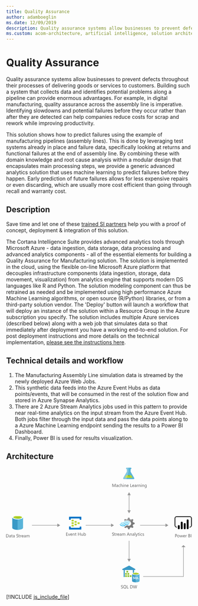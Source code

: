 ```yaml
---
title: Quality Assurance
author: adamboeglin
ms.date: 12/09/2019
description: Quality assurance systems allow businesses to prevent defects throughout their processes of delivering goods or services to customers. Building such a system that collects data and identifies potential problems along a pipeline can provide enormous advantages. For example, in digital manufacturing, quality assurance across the assembly line is imperative. Identifying slowdowns and potential failures before they occur rather than after they are detected can help companies reduce costs for scrap and rework while improving productivity.
ms.custom: acom-architecture, artificial intelligence, solution architectures, Azure, ai gallery
---
```

# Quality Assurance

Quality assurance systems allow businesses to prevent defects throughout their processes of delivering goods or services to customers. Building such a system that collects data and identifies potential problems along a pipeline can provide enormous advantages. For example, in digital manufacturing, quality assurance across the assembly line is imperative. Identifying slowdowns and potential failures before they occur rather than after they are detected can help companies reduce costs for scrap and rework while improving productivity. 

This solution shows how to predict failures using the example of manufacturing pipelines (assembly lines). This is done by leveraging test systems already in place and failure data, specifically looking at returns and functional failures at the end of assembly line. By combining these with domain knowledge and root cause analysis within a modular design that encapsulates main processing steps, we provide a generic advanced analytics solution that uses machine learning to predict failures before they happen. Early prediction of future failures allows for less expensive repairs or even discarding, which are usually more cost efficient than going through recall and warranty cost.


## Description

Save time and let one of these [trained SI partners](https://aka.ms/qualityassurance-sipartners) help you with a proof of concept, deployment & integration of this solution.

The Cortana Intelligence Suite provides advanced analytics tools through Microsoft Azure - data ingestion, data storage, data processing and advanced analytics components - all of the essential elements for building a Quality Assurance for Manufacturing solution. The solution is implemented in the cloud, using the flexible on-line Microsoft Azure platform that decouples infrastructure components (data ingestion, storage, data movement, visualization) from analytics engine that supports modern DS languages like R and Python. The solution modeling component can thus be retrained as needed and be implemented using high performance Azure Machine Learning algorithms, or open source (R/Python) libraries, or from a third-party solution vendor. The 'Deploy' button will launch a workflow that will deploy an instance of the solution within a Resource Group in the Azure subscription you specify. The solution includes multiple Azure services (described below) along with a web job that simulates data so that immediately after deployment you have a working end-to-end solution. For post deployment instructions and more details on the technical implementation, [please see the instructions here](https://github.com/Azure/cortana-intelligence-quality-assurance-manufacturing/blob/master/Automated%20Deployment%20Guide/Post%20Deployment%20Instructions.md#post-deployment-instructions). 


## Technical details and workflow

  1. The Manufacturing Assembly Line simulation data is streamed by the newly deployed Azure Web Jobs.
  2. This synthetic data feeds into the Azure Event Hubs as data points/events, that will be consumed in the rest of the solution flow and stored in Azure Synapse Analytics.
  3. There are 2 Azure Stream Analytics jobs used in this pattern to provide near real-time analytics on the input stream from the Azure Event Hub. Both jobs filter through the input data and pass the data points along to a Azure Machine Learning endpoint sending the results to a Power BI Dashboard.
  4. Finally, Power BI is used for results visualization.




## Architecture

<svg class="architecture-diagram" aria-labelledby="quality-assurance" height="379.593" viewbox="0 0 583.492 379.593" width="583.492" xmlns="https://www.w3.org/2000/svg"><title id="quality-assurance">Quality Assurance</title><desc>Quality assurance systems allow businesses to prevent defects throughout their processes of delivering goods or services to customers. Building such a system that collects data and identifies potential problems along a pipeline can provide enormous advantages. For example, in digital manufacturing, quality assurance across the assembly line is imperative. Identifying slowdowns and potential failures before they occur rather than after they are detected can help companies reduce costs for scrap and rework while improving productivity.</desc><path d="M19.12,156.082V188.7c0,3.332,7.635,6.108,16.936,6.108V155.943H19.12Z" fill="#3999c6"></path><path d="M35.779,194.951h.278c9.3,0,16.936-2.776,16.936-6.108V156.082H35.779Z" fill="#59b4d9"></path><path d="M52.992,156.082c0,3.332-7.635,6.108-16.936,6.108s-16.936-2.776-16.936-6.108,7.635-6.108,16.936-6.108,16.936,2.776,16.936,6.108" fill="#fff"></path><path d="M49.522,155.666c0,2.221-6.108,4.026-13.465,4.026s-13.465-1.8-13.465-4.026,6.108-4.026,13.465-4.026,13.465,1.8,13.465,4.026" fill="#7fba00"></path><path d="M46.745,158.164c1.8-.694,2.776-1.527,2.776-2.5,0-2.221-6.108-4.026-13.465-4.026-7.5,0-13.465,1.8-13.465,4.026,0,.972,1.111,1.8,2.776,2.5a31.743,31.743,0,0,1,10.689-1.527,31.743,31.743,0,0,1,10.689,1.527" fill="#b8d432"></path><path d="M0,218.443v-9.8H2.707q5.181,0,5.182,4.778a4.817,4.817,0,0,1-1.439,3.647A5.34,5.34,0,0,1,2.6,218.443Zm1.148-8.764V217.4H2.611a4.151,4.151,0,0,0,3-1.032,3.87,3.87,0,0,0,1.073-2.926q0-3.766-4.006-3.767Z" fill="#5b5b5b"></path><path d="M14.677,218.443H13.556v-1.094h-.027a2.349,2.349,0,0,1-2.153,1.258,2.3,2.3,0,0,1-1.637-.554,1.918,1.918,0,0,1-.591-1.47q0-1.963,2.311-2.283l2.1-.294q0-1.784-1.442-1.784a3.445,3.445,0,0,0-2.283.861v-1.148a4.337,4.337,0,0,1,2.379-.656q2.468,0,2.468,2.611ZM13.556,214.9l-1.688.232a2.718,2.718,0,0,0-1.176.387,1.112,1.112,0,0,0-.4.98,1.07,1.07,0,0,0,.366.838,1.416,1.416,0,0,0,.974.324,1.8,1.8,0,0,0,1.377-.584,2.09,2.09,0,0,0,.543-1.48Z" fill="#5b5b5b"></path><path d="M20.036,218.374a2.156,2.156,0,0,1-1.046.219q-1.839,0-1.839-2.051V212.4h-1.2v-.957h1.2v-1.709l1.121-.362v2.071h1.764v.957H18.272v3.944a1.635,1.635,0,0,0,.239,1,.952.952,0,0,0,.793.3,1.183,1.183,0,0,0,.731-.232Z" fill="#5b5b5b"></path><path d="M26.544,218.443H25.423v-1.094H25.4a2.349,2.349,0,0,1-2.153,1.258,2.3,2.3,0,0,1-1.637-.554,1.918,1.918,0,0,1-.591-1.47q0-1.963,2.311-2.283l2.1-.294q0-1.784-1.442-1.784a3.445,3.445,0,0,0-2.283.861v-1.148a4.337,4.337,0,0,1,2.379-.656q2.468,0,2.468,2.611ZM25.423,214.9l-1.688.232a2.718,2.718,0,0,0-1.176.387,1.112,1.112,0,0,0-.4.98,1.07,1.07,0,0,0,.366.838,1.416,1.416,0,0,0,.974.324,1.8,1.8,0,0,0,1.377-.584,2.09,2.09,0,0,0,.543-1.48Z" fill="#5b5b5b"></path><path d="M32.184,218.046v-1.354a2.629,2.629,0,0,0,.557.369,4.612,4.612,0,0,0,.684.277,5.59,5.59,0,0,0,.721.174,4.018,4.018,0,0,0,.67.062,2.62,2.62,0,0,0,1.583-.394,1.474,1.474,0,0,0,.349-1.821,1.948,1.948,0,0,0-.482-.536,4.708,4.708,0,0,0-.728-.465q-.42-.223-.906-.469-.513-.261-.957-.526a4.156,4.156,0,0,1-.772-.588,2.457,2.457,0,0,1-.516-.728,2.482,2.482,0,0,1,.106-2.119,2.508,2.508,0,0,1,.772-.817,3.5,3.5,0,0,1,1.09-.479,5.007,5.007,0,0,1,1.248-.157,4.783,4.783,0,0,1,2.112.349v1.292a3.835,3.835,0,0,0-2.229-.6,3.707,3.707,0,0,0-.752.078,2.136,2.136,0,0,0-.67.257,1.471,1.471,0,0,0-.479.458,1.216,1.216,0,0,0-.185.684,1.412,1.412,0,0,0,.14.649,1.582,1.582,0,0,0,.414.5,4.062,4.062,0,0,0,.667.438c.262.141.564.3.906.465s.684.355,1,.547a4.573,4.573,0,0,1,.827.636,2.822,2.822,0,0,1,.564.772,2.169,2.169,0,0,1,.208.971,2.461,2.461,0,0,1-.284,1.227,2.323,2.323,0,0,1-.766.817,3.326,3.326,0,0,1-1.111.454,6.064,6.064,0,0,1-1.326.141,5.554,5.554,0,0,1-.574-.037c-.228-.025-.46-.062-.7-.109a5.934,5.934,0,0,1-.673-.178A2.141,2.141,0,0,1,32.184,218.046Z" fill="#5b5b5b"></path><path d="M42.725,218.374a2.156,2.156,0,0,1-1.046.219q-1.839,0-1.839-2.051V212.4h-1.2v-.957h1.2v-1.709l1.121-.362v2.071h1.764v.957H40.961v3.944a1.635,1.635,0,0,0,.239,1,.952.952,0,0,0,.793.3,1.183,1.183,0,0,0,.731-.232Z" fill="#5b5b5b"></path><path d="M47.872,212.577a1.372,1.372,0,0,0-.848-.226,1.431,1.431,0,0,0-1.2.677,3.129,3.129,0,0,0-.482,1.846v3.568H44.222v-7h1.121v1.442h.027a2.439,2.439,0,0,1,.731-1.151,1.665,1.665,0,0,1,1.1-.414,1.818,1.818,0,0,1,.67.1Z" fill="#5b5b5b"></path><path d="M54.53,215.223H49.588a2.616,2.616,0,0,0,.629,1.8,2.167,2.167,0,0,0,1.654.636,3.441,3.441,0,0,0,2.174-.779v1.053a4.058,4.058,0,0,1-2.44.67,2.961,2.961,0,0,1-2.331-.953,3.906,3.906,0,0,1-.848-2.684,3.824,3.824,0,0,1,.926-2.662,2.969,2.969,0,0,1,2.3-1.029,2.634,2.634,0,0,1,2.126.889,3.706,3.706,0,0,1,.752,2.468Zm-1.148-.95a2.285,2.285,0,0,0-.468-1.511,1.594,1.594,0,0,0-1.282-.54,1.812,1.812,0,0,0-1.347.567,2.571,2.571,0,0,0-.684,1.483Z" fill="#5b5b5b"></path><path d="M61.236,218.443H60.115v-1.094h-.027a2.349,2.349,0,0,1-2.153,1.258,2.3,2.3,0,0,1-1.637-.554,1.918,1.918,0,0,1-.591-1.47q0-1.963,2.311-2.283l2.1-.294q0-1.784-1.442-1.784a3.445,3.445,0,0,0-2.283.861v-1.148a4.337,4.337,0,0,1,2.379-.656q2.468,0,2.468,2.611ZM60.115,214.9l-1.688.232a2.718,2.718,0,0,0-1.176.387,1.112,1.112,0,0,0-.4.98,1.07,1.07,0,0,0,.366.838,1.416,1.416,0,0,0,.974.324,1.8,1.8,0,0,0,1.377-.584,2.09,2.09,0,0,0,.543-1.48Z" fill="#5b5b5b"></path><path d="M73.288,218.443H72.167v-4.02a3.029,3.029,0,0,0-.359-1.682,1.363,1.363,0,0,0-1.207-.52,1.494,1.494,0,0,0-1.22.656,2.509,2.509,0,0,0-.5,1.572v3.992H67.758v-4.156q0-2.065-1.593-2.064a1.474,1.474,0,0,0-1.217.619,2.554,2.554,0,0,0-.479,1.609v3.992H63.349v-7H64.47v1.107H64.5a2.378,2.378,0,0,1,2.174-1.271,2.023,2.023,0,0,1,1.982,1.449,2.5,2.5,0,0,1,2.324-1.449q2.31,0,2.311,2.851Z" fill="#5b5b5b"></path><path d="M221.566,171.8a.63.63,0,0,1-.667.667h-5.2a.63.63,0,0,1-.667-.667v-3.867a.63.63,0,0,1,.667-.667h5.2a.63.63,0,0,1,.667.667Z" fill="#b8d432"></path><path d="M230.9,175.8a.63.63,0,0,1-.667.667h-5.2a.63.63,0,0,1-.667-.667v-3.867a.63.63,0,0,1,.667-.667h5.2a.63.63,0,0,1,.667.667Z" fill="#b8d432"></path><path d="M221.566,179.8a.63.63,0,0,1-.667.667h-5.2a.63.63,0,0,1-.667-.667v-3.867a.63.63,0,0,1,.667-.667h5.2a.63.63,0,0,1,.667.667Z" fill="#b8d432"></path><path d="M212.233,167.8a.63.63,0,0,1-.667.667h-5.333a.63.63,0,0,1-.667-.667v-4a.63.63,0,0,1,.667-.667h5.2c.533,0,.8.267.8.667Z" fill="#b8d432"></path><path d="M235.566,153.8H198.233a.63.63,0,0,0-.667.667v8a.63.63,0,0,0,.667.667h4a.63.63,0,0,0,.667-.667v-3.333h28v3.333c0,.4.267.667.8.667h3.867a.63.63,0,0,0,.667-.667v-8A.63.63,0,0,0,235.566,153.8Z" fill="#0072c6"></path><path d="M235.566,184.6H231.7a.63.63,0,0,0-.667.667v3.2H202.9v-3.333c0-.4-.267-.667-.8-.667h-3.867c-.4,0-.667.267-.667.8v7.867a.63.63,0,0,0,.667.667h37.333a.63.63,0,0,0,.667-.667V185.27A.63.63,0,0,0,235.566,184.6Z" fill="#0072c6"></path><path d="M212.233,175.8a.63.63,0,0,1-.667.667h-5.333a.63.63,0,0,1-.667-.667v-4a.63.63,0,0,1,.667-.667h5.2c.533,0,.8.267.8.667Z" fill="#b8d432"></path><path d="M212.233,183.8a.63.63,0,0,1-.667.667h-5.333a.63.63,0,0,1-.667-.667v-4a.63.63,0,0,1,.667-.667h5.2c.533,0,.8.267.8.667Z" fill="#b8d432"></path><path d="M397.474,181.341l1.12-2.892,5.131-1.773V172.57l-.56-.187-4.572-1.306-1.12-2.892,2.332-4.758h0l-2.892-2.892-.56.28-4.2,2.146-2.986-1.213L387.3,156.8h-4.2l-.187.56-1.4,4.385-2.892,1.12-4.945-2.146-2.986,2.892.28.56,1.306,2.426a14.685,14.685,0,0,1,7.371-1.866,15.049,15.049,0,0,1,9.61,3.919,21.6,21.6,0,0,1,1.773,1.493,7.121,7.121,0,0,1,.746,1.026,7.276,7.276,0,0,1-1.866,9.33,7.145,7.145,0,0,1-7.371,1.026c-.28-.187-.466-.187-.56-.28h0a9.686,9.686,0,0,1-1.586-1.12c-.187,0-.28-.187-.56-.187a2.3,2.3,0,0,0-1.586.746l-.187.187h0a14.03,14.03,0,0,1-5.971,3.732l-.84,1.773,2.8,2.8.187.187.56-.28,4.2-2.146,2.892,1.12L383.479,193h4.2l.187-.56,1.493-4.385,2.892-1.12,4.945,2.146,2.8-3.079-.28-.56Z" fill="#7a7a7a"></path><path d="M372.469,174.063h0a7.448,7.448,0,0,1-11.289-.187.784.784,0,0,0-1.306,0,1.059,1.059,0,0,0-.28.746,1.781,1.781,0,0,0,.28.746,9.418,9.418,0,0,0,13.995.187h0a7.483,7.483,0,0,1,11.2.28c.466.466,1.026.466,1.306,0a1.059,1.059,0,0,0,.28-.746,1.781,1.781,0,0,0-.28-.746A9.387,9.387,0,0,0,372.469,174.063Z" fill="#48c8ef"></path><path d="M379.467,175.836a5.923,5.923,0,0,0-4.478,1.866l-.187.187-.187.187a10.517,10.517,0,0,1-8.117,3.359,11.392,11.392,0,0,1-8.024-3.732c-.466-.466-1.026-.466-1.306,0-.093,0-.093.187-.093.466a1.256,1.256,0,0,0,.466.84,12.334,12.334,0,0,0,9.33,4.385,12.028,12.028,0,0,0,9.423-4.105l.187-.187.187-.187a4.23,4.23,0,0,1,3.079-1.306,4.4,4.4,0,0,1,3.079,1.493c.466.466,1.026.466,1.306,0a1.059,1.059,0,0,0,.28-.746,1.781,1.781,0,0,0-.28-.746A7.589,7.589,0,0,0,379.467,175.836Z" fill="#00abec"></path><path d="M371.63,172.011a10.941,10.941,0,0,1,8.117-3.452,10.82,10.82,0,0,1,7.837,3.732c.466.466,1.026.466,1.306,0a1.059,1.059,0,0,0,.28-.746,1.781,1.781,0,0,0-.28-.746,12.334,12.334,0,0,0-9.33-4.385,12.531,12.531,0,0,0-9.423,4.105l-.187.187-.187.187a4.09,4.09,0,0,1-6.158-.187c-.466-.466-1.026-.466-1.306,0a1.059,1.059,0,0,0-.28.746,1.781,1.781,0,0,0,.28.746,5.993,5.993,0,0,0,8.863.187l.187-.187Z" fill="#84d6ef"></path><g opacity="0.2" style="isolation: isolate"><path d="M380.307,180.034c-.187,0-.28-.187-.56-.187a2.3,2.3,0,0,0-1.586.746l-.187.187A14.03,14.03,0,0,1,372,184.513l-.84,1.773,1.493,1.493,7.651-7.744Z" fill="#f1f1f1"></path><path d="M372.376,166.693a14.685,14.685,0,0,1,7.371-1.866,15.049,15.049,0,0,1,9.61,3.919c.466.373.84.653,1.306,1.026l7.744-7.744-1.586-1.586-.56.28-4.2,2.146-2.892-1.12L387.3,156.8h-4.2l-.187.56-1.4,4.385-2.892,1.12-4.945-2.146-2.986,2.892.28.56Z" fill="#f1f1f1"></path></g><path d="M193.782,213.226h-5.2v-9.8h4.977v1.039h-3.828v3.26h3.541v1.033h-3.541v3.432h4.047Z" fill="#5b5b5b"></path><path d="M201.021,206.226l-2.789,7h-1.1l-2.652-7h1.23l1.777,5.086a4.6,4.6,0,0,1,.246.977h.027a4.581,4.581,0,0,1,.219-.949l1.859-5.113Z" fill="#5b5b5b"></path><path d="M207.769,210.005h-4.942a2.616,2.616,0,0,0,.629,1.8,2.168,2.168,0,0,0,1.654.637,3.441,3.441,0,0,0,2.174-.779v1.053a4.065,4.065,0,0,1-2.44.67,2.958,2.958,0,0,1-2.331-.954,3.9,3.9,0,0,1-.848-2.683,3.828,3.828,0,0,1,.926-2.663,2.968,2.968,0,0,1,2.3-1.028,2.631,2.631,0,0,1,2.126.889,3.7,3.7,0,0,1,.752,2.467Zm-1.148-.949a2.286,2.286,0,0,0-.468-1.512,1.6,1.6,0,0,0-1.282-.539,1.811,1.811,0,0,0-1.347.566,2.577,2.577,0,0,0-.684,1.484Z" fill="#5b5b5b"></path><path d="M215.274,213.226h-1.121v-3.992q0-2.229-1.627-2.229a1.766,1.766,0,0,0-1.391.632,2.345,2.345,0,0,0-.55,1.6v3.992h-1.121v-7h1.121v1.162h.027a2.525,2.525,0,0,1,2.3-1.326,2.14,2.14,0,0,1,1.757.741,3.308,3.308,0,0,1,.608,2.144Z" fill="#5b5b5b"></path><path d="M220.634,213.157a2.167,2.167,0,0,1-1.046.219q-1.839,0-1.839-2.051v-4.143h-1.2v-.957h1.2v-1.709l1.121-.363v2.072h1.764v.957H218.87v3.943a1.638,1.638,0,0,0,.239,1.006.955.955,0,0,0,.793.3,1.183,1.183,0,0,0,.731-.232Z" fill="#5b5b5b"></path><path d="M233.485,213.226h-1.148v-4.471h-5.072v4.471h-1.148v-9.8h1.148v4.3h5.072v-4.3h1.148Z" fill="#5b5b5b"></path><path d="M241.565,213.226h-1.121v-1.107h-.027a2.3,2.3,0,0,1-2.16,1.271q-2.5,0-2.5-2.98v-4.184h1.114v4.006q0,2.215,1.7,2.215a1.715,1.715,0,0,0,1.35-.605,2.315,2.315,0,0,0,.53-1.582v-4.033h1.121Z" fill="#5b5b5b"></path><path d="M244.977,212.214h-.027v1.012h-1.121V202.862h1.121v4.594h.027a2.651,2.651,0,0,1,2.42-1.395,2.565,2.565,0,0,1,2.109.939,3.882,3.882,0,0,1,.762,2.52,4.34,4.34,0,0,1-.854,2.813,2.846,2.846,0,0,1-2.338,1.057A2.3,2.3,0,0,1,244.977,212.214Zm-.027-2.824v.979a2.081,2.081,0,0,0,.564,1.473,2.011,2.011,0,0,0,3.028-.174,3.576,3.576,0,0,0,.578-2.168,2.824,2.824,0,0,0-.54-1.832,1.789,1.789,0,0,0-1.463-.662,1.987,1.987,0,0,0-1.572.68A2.5,2.5,0,0,0,244.949,209.39Z" fill="#5b5b5b"></path><path d="M333.152,212.829v-1.354a2.629,2.629,0,0,0,.557.369,4.505,4.505,0,0,0,.684.276,5.438,5.438,0,0,0,.721.175,4.011,4.011,0,0,0,.67.061,2.627,2.627,0,0,0,1.583-.393,1.475,1.475,0,0,0,.349-1.822,1.962,1.962,0,0,0-.482-.536,4.782,4.782,0,0,0-.728-.465q-.42-.221-.906-.468-.513-.261-.957-.527a4.114,4.114,0,0,1-.772-.588,2.457,2.457,0,0,1-.516-.728,2.482,2.482,0,0,1,.106-2.119,2.518,2.518,0,0,1,.772-.817,3.525,3.525,0,0,1,1.09-.479,5.006,5.006,0,0,1,1.248-.156,4.785,4.785,0,0,1,2.112.348V204.9a3.828,3.828,0,0,0-2.229-.6,3.638,3.638,0,0,0-.752.078,2.135,2.135,0,0,0-.67.256,1.484,1.484,0,0,0-.479.459,1.213,1.213,0,0,0-.185.684,1.405,1.405,0,0,0,.14.648,1.585,1.585,0,0,0,.414.5,4.127,4.127,0,0,0,.667.438q.393.211.906.465t1,.547a4.57,4.57,0,0,1,.827.635,2.826,2.826,0,0,1,.564.773,2.166,2.166,0,0,1,.208.971,2.463,2.463,0,0,1-.284,1.227,2.32,2.32,0,0,1-.766.816,3.347,3.347,0,0,1-1.111.455,6.064,6.064,0,0,1-1.326.141,5.59,5.59,0,0,1-.574-.038c-.228-.024-.46-.062-.7-.109a5.551,5.551,0,0,1-.673-.178A2.143,2.143,0,0,1,333.152,212.829Z" fill="#5b5b5b"></path><path d="M343.693,213.157a2.167,2.167,0,0,1-1.046.219q-1.839,0-1.839-2.051v-4.143h-1.2v-.957h1.2v-1.709l1.121-.363v2.072h1.764v.957H341.93v3.943a1.638,1.638,0,0,0,.239,1.006.955.955,0,0,0,.793.3,1.183,1.183,0,0,0,.731-.232Z" fill="#5b5b5b"></path><path d="M348.841,207.36a1.371,1.371,0,0,0-.848-.227,1.432,1.432,0,0,0-1.2.678,3.129,3.129,0,0,0-.482,1.846v3.568H345.19v-7h1.121v1.441h.027a2.443,2.443,0,0,1,.731-1.151,1.664,1.664,0,0,1,1.1-.413,1.818,1.818,0,0,1,.67.1Z" fill="#5b5b5b"></path><path d="M355.5,210.005h-4.942a2.616,2.616,0,0,0,.629,1.8,2.168,2.168,0,0,0,1.654.637,3.441,3.441,0,0,0,2.174-.779v1.053a4.065,4.065,0,0,1-2.44.67,2.958,2.958,0,0,1-2.331-.954,3.9,3.9,0,0,1-.848-2.683,3.828,3.828,0,0,1,.926-2.663,2.968,2.968,0,0,1,2.3-1.028,2.631,2.631,0,0,1,2.126.889,3.7,3.7,0,0,1,.752,2.467Zm-1.148-.949a2.286,2.286,0,0,0-.468-1.512,1.6,1.6,0,0,0-1.282-.539,1.811,1.811,0,0,0-1.347.566,2.577,2.577,0,0,0-.684,1.484Z" fill="#5b5b5b"></path><path d="M362.205,213.226h-1.121v-1.094h-.027a2.349,2.349,0,0,1-2.153,1.258,2.3,2.3,0,0,1-1.637-.555,1.917,1.917,0,0,1-.591-1.469q0-1.963,2.311-2.283l2.1-.295q0-1.784-1.442-1.783a3.445,3.445,0,0,0-2.283.861v-1.148a4.337,4.337,0,0,1,2.379-.656q2.468,0,2.468,2.611Zm-1.121-3.541-1.688.232a2.732,2.732,0,0,0-1.176.386,1.114,1.114,0,0,0-.4.981,1.067,1.067,0,0,0,.366.837,1.416,1.416,0,0,0,.974.325,1.8,1.8,0,0,0,1.377-.585,2.088,2.088,0,0,0,.543-1.479Z" fill="#5b5b5b"></path><path d="M374.257,213.226h-1.121v-4.02a3.029,3.029,0,0,0-.359-1.682,1.36,1.36,0,0,0-1.207-.52,1.494,1.494,0,0,0-1.22.656,2.509,2.509,0,0,0-.5,1.572v3.992h-1.121v-4.156q0-2.065-1.593-2.064a1.473,1.473,0,0,0-1.217.618,2.557,2.557,0,0,0-.479,1.61v3.992h-1.121v-7h1.121v1.107h.027a2.378,2.378,0,0,1,2.174-1.271,2.02,2.02,0,0,1,1.982,1.449,2.5,2.5,0,0,1,2.324-1.449q2.31,0,2.311,2.85Z" fill="#5b5b5b"></path><path d="M387.949,213.226h-1.271l-1.039-2.748h-4.156l-.978,2.748h-1.278l3.76-9.8h1.189Zm-2.687-3.781-1.538-4.176a3.948,3.948,0,0,1-.15-.656h-.027a3.733,3.733,0,0,1-.157.656l-1.524,4.176Z" fill="#5b5b5b"></path><path d="M395.052,213.226h-1.121v-3.992q0-2.229-1.627-2.229a1.766,1.766,0,0,0-1.391.632,2.345,2.345,0,0,0-.55,1.6v3.992h-1.121v-7h1.121v1.162h.027a2.525,2.525,0,0,1,2.3-1.326,2.14,2.14,0,0,1,1.757.741,3.308,3.308,0,0,1,.608,2.144Z" fill="#5b5b5b"></path><path d="M402.175,213.226h-1.121v-1.094h-.027a2.349,2.349,0,0,1-2.153,1.258,2.3,2.3,0,0,1-1.637-.555,1.917,1.917,0,0,1-.591-1.469q0-1.963,2.311-2.283l2.1-.295q0-1.784-1.442-1.783a3.445,3.445,0,0,0-2.283.861v-1.148a4.337,4.337,0,0,1,2.379-.656q2.468,0,2.468,2.611Zm-1.121-3.541-1.688.232a2.732,2.732,0,0,0-1.176.386,1.114,1.114,0,0,0-.4.981,1.067,1.067,0,0,0,.366.837,1.416,1.416,0,0,0,.974.325,1.8,1.8,0,0,0,1.377-.585,2.088,2.088,0,0,0,.543-1.479Z" fill="#5b5b5b"></path><path d="M405.408,213.226h-1.121V202.862h1.121Z" fill="#5b5b5b"></path><path d="M413.249,206.226l-3.22,8.121q-.861,2.174-2.42,2.174a2.548,2.548,0,0,1-.731-.09v-1a2.076,2.076,0,0,0,.663.123,1.375,1.375,0,0,0,1.271-1.012l.561-1.326-2.734-6.986h1.244l1.894,5.387q.034.1.144.533h.041c.022-.109.068-.283.137-.52l1.989-5.4Z" fill="#5b5b5b"></path><path d="M417.74,213.157a2.167,2.167,0,0,1-1.046.219q-1.839,0-1.839-2.051v-4.143h-1.2v-.957h1.2v-1.709l1.121-.363v2.072h1.764v.957h-1.764v3.943a1.638,1.638,0,0,0,.239,1.006.955.955,0,0,0,.793.3,1.183,1.183,0,0,0,.731-.232Z" fill="#5b5b5b"></path><path d="M419.812,204.448a.71.71,0,0,1-.513-.205.692.692,0,0,1-.212-.52.719.719,0,0,1,.725-.732.726.726,0,0,1,.523.209.7.7,0,0,1,.215.523.69.69,0,0,1-.215.512A.717.717,0,0,1,419.812,204.448Zm.547,8.777h-1.121v-7h1.121Z" fill="#5b5b5b"></path><path d="M427.4,212.9a3.638,3.638,0,0,1-1.914.486,3.169,3.169,0,0,1-2.417-.975,3.53,3.53,0,0,1-.919-2.525,3.88,3.88,0,0,1,.991-2.779,3.468,3.468,0,0,1,2.646-1.049,3.674,3.674,0,0,1,1.627.342v1.148a2.846,2.846,0,0,0-1.668-.547,2.253,2.253,0,0,0-1.76.769,2.92,2.92,0,0,0-.687,2.021,2.78,2.78,0,0,0,.646,1.941,2.228,2.228,0,0,0,1.733.711,2.808,2.808,0,0,0,1.723-.609Z" fill="#5b5b5b"></path><path d="M428.671,212.972v-1.2a3.318,3.318,0,0,0,2.017.678q1.477,0,1.477-.984a.853.853,0,0,0-.126-.476,1.252,1.252,0,0,0-.342-.345,2.574,2.574,0,0,0-.506-.271c-.194-.079-.4-.163-.625-.249a8.123,8.123,0,0,1-.817-.373,2.456,2.456,0,0,1-.588-.424,1.57,1.57,0,0,1-.355-.537,1.9,1.9,0,0,1-.12-.7,1.674,1.674,0,0,1,.226-.872,2,2,0,0,1,.6-.636,2.812,2.812,0,0,1,.858-.387,3.833,3.833,0,0,1,.995-.129,4.011,4.011,0,0,1,1.627.314v1.135a3.166,3.166,0,0,0-1.777-.506,2.076,2.076,0,0,0-.567.071,1.377,1.377,0,0,0-.434.2.921.921,0,0,0-.28.311.822.822,0,0,0-.1.4.959.959,0,0,0,.1.457,1,1,0,0,0,.291.328,2.194,2.194,0,0,0,.465.26c.182.078.39.162.622.254a8.7,8.7,0,0,1,.834.365,2.853,2.853,0,0,1,.629.424,1.657,1.657,0,0,1,.4.543,1.758,1.758,0,0,1,.14.732,1.726,1.726,0,0,1-.229.9,1.961,1.961,0,0,1-.612.635,2.8,2.8,0,0,1-.882.377,4.358,4.358,0,0,1-1.046.123A3.966,3.966,0,0,1,428.671,212.972Z" fill="#5b5b5b"></path><rect fill="#969696" height="1.5" width="81.266" x="250.012" y="179.72"></rect><polygon fill="#969696" points="329.745 175.234 338.812 180.47 329.745 185.706 329.745 175.234"></polygon><rect fill="#969696" height="1.5" width="81.266" x="421.012" y="179.72"></rect><polygon fill="#969696" points="500.745 175.234 509.812 180.47 500.745 185.706 500.745 175.234"></polygon><rect fill="#969696" height="1.5" width="81.266" x="81.012" y="179.72"></rect><polygon fill="#969696" points="160.745 175.234 169.812 180.47 160.745 185.706 160.745 175.234"></polygon><rect fill="#7fbb42" height="5.179" width="5.179" x="378.089" y="323.244"></rect><rect fill="#7fbb42" height="5.179" width="5.179" x="373.983" y="337.288"></rect><rect fill="#7fbb42" height="5.179" width="5.179" x="381.353" y="337.288"></rect><rect fill="#7fbb42" height="5.179" width="5.179" x="388.65" y="337.288"></rect><rect fill="#7fbb42" height="5.179" width="5.179" x="373.983" y="330.266"></rect><rect fill="#7fbb42" height="5.179" width="5.179" x="381.353" y="330.266"></rect><polyline fill="#3999c6" points="365.06 320.749 369.224 320.749 369.224 342.641 372.706 342.641 372.706 320.749 398.066 320.749 398.066 341.248 401.896 341.248 401.896 320.749 405.712 320.749 405.712 317.586 386.459 306.748 365.06 317.586"></polyline><g opacity="0.8" style="isolation: isolate"><polygon fill="#b8d433" points="383.268 328.423 382.673 328.423 382.673 323.911 378.089 323.911 378.089 323.244 383.268 323.244 383.268 328.423"></polygon></g><g opacity="0.5" style="isolation: isolate"><polygon fill="#b8d433" points="378.089 323.244 378.683 323.244 378.683 327.77 383.268 327.77 383.268 328.423 378.089 328.423 378.089 323.244"></polygon></g><g opacity="0.8" style="isolation: isolate"><polygon fill="#b8d433" points="379.162 335.445 378.582 335.445 378.582 330.933 373.983 330.933 373.983 330.266 379.162 330.266 379.162 335.445"></polygon></g><g opacity="0.5" style="isolation: isolate"><polygon fill="#b8d433" points="373.983 330.266 374.578 330.266 374.578 334.778 379.162 334.778 379.162 335.445 373.983 335.445 373.983 330.266"></polygon></g><g opacity="0.8" style="isolation: isolate"><polygon fill="#b8d433" points="386.561 335.445 385.937 335.445 385.937 330.933 381.353 330.933 381.353 330.266 386.561 330.266 386.561 335.445"></polygon></g><g opacity="0.5" style="isolation: isolate"><polygon fill="#b8d433" points="381.353 330.266 381.977 330.266 381.977 334.778 386.561 334.778 386.561 335.445 381.353 335.445 381.353 330.266"></polygon></g><g opacity="0.8" style="isolation: isolate"><polygon fill="#b8d433" points="379.162 342.467 378.582 342.467 378.582 337.94 373.983 337.94 373.983 337.288 379.162 337.288 379.162 342.467"></polygon></g><g opacity="0.5" style="isolation: isolate"><polygon fill="#b8d433" points="373.983 337.288 374.578 337.288 374.578 341.799 379.162 341.799 379.162 342.467 373.983 342.467 373.983 337.288"></polygon></g><g opacity="0.8" style="isolation: isolate"><polygon fill="#b8d433" points="386.561 342.467 385.937 342.467 385.937 337.94 381.353 337.94 381.353 337.288 386.561 337.288 386.561 342.467"></polygon></g><g opacity="0.5" style="isolation: isolate"><polygon fill="#b8d433" points="381.353 337.288 381.977 337.288 381.977 341.799 386.561 341.799 386.561 342.467 381.353 342.467 381.353 337.288"></polygon></g><g opacity="0.8" style="isolation: isolate"><polygon fill="#b8d433" points="393.83 342.467 393.235 342.467 393.235 337.94 388.65 337.94 388.65 337.288 393.83 337.288 393.83 342.467"></polygon></g><g opacity="0.5" style="isolation: isolate"><polygon fill="#b8d433" points="388.65 337.288 389.245 337.288 389.245 341.799 393.83 341.799 393.83 342.467 388.65 342.467 388.65 337.288"></polygon></g><g opacity="0.8" style="isolation: isolate"><polygon fill="#b8d433" points="378.857 328.423 378.089 328.423 378.089 327.828 382.571 323.244 383.268 323.244 383.268 323.766 378.857 328.423"></polygon></g><g opacity="0.8" style="isolation: isolate"><polygon fill="#b8d433" points="382.122 335.445 381.353 335.445 381.353 334.85 385.879 330.266 386.561 330.266 386.561 330.788 382.122 335.445"></polygon></g><g opacity="0.8" style="isolation: isolate"><polygon fill="#b8d433" points="374.752 335.445 373.983 335.445 373.983 334.85 378.466 330.266 379.162 330.266 379.162 330.788 374.752 335.445"></polygon></g><g opacity="0.8" style="isolation: isolate"><polygon fill="#b8d433" points="374.752 342.467 373.983 342.467 373.983 341.872 378.466 337.288 379.162 337.288 379.162 337.81 374.752 342.467"></polygon></g><g opacity="0.8" style="isolation: isolate"><polygon fill="#b8d433" points="382.122 342.467 381.353 342.467 381.353 341.872 385.879 337.288 386.561 337.288 386.561 337.81 382.122 342.467"></polygon></g><g opacity="0.8" style="isolation: isolate"><polygon fill="#b8d433" points="389.419 342.467 388.65 342.467 388.65 341.872 393.133 337.288 393.83 337.288 393.83 337.81 389.419 342.467"></polygon></g><path d="M395.745,332.558V355.1c0,2.321,5.252,4.236,11.708,4.236V332.558Z" fill="#3999c6"></path><path d="M407.278,359.354h.174c6.471,0,11.708-1.915,11.708-4.236v-22.56H407.278v26.8Z" fill="#5ab4d9"></path><path d="M419.16,332.558c0,2.321-5.252,4.236-11.708,4.236s-11.708-1.9-11.708-4.236,5.252-4.236,11.708-4.236,11.708,1.872,11.708,4.236" fill="#fff"></path><path d="M416.767,332.311c0,1.523-4.164,2.815-9.314,2.815s-9.314-1.248-9.314-2.815c0-1.523,4.164-2.815,9.314-2.815s9.314,1.262,9.314,2.815" fill="#7fbb42"></path><path d="M414.823,334.023c1.219-.493,1.944-1.074,1.944-1.7,0-1.523-4.164-2.815-9.314-2.815s-9.314,1.248-9.314,2.815c0,.667.725,1.248,1.944,1.7a21.7,21.7,0,0,1,7.37-1.074,20.72,20.72,0,0,1,7.37,1.074" fill="#b8d433"></path><path d="M398.661,348.72v-1.6a2.933,2.933,0,0,0,.943.551,3.726,3.726,0,0,0,1,.174,1.814,1.814,0,0,0,.522-.073.977.977,0,0,0,.377-.145.47.47,0,0,0,.2-.247.97.97,0,0,0,.073-.276.639.639,0,0,0-.1-.377,1.646,1.646,0,0,0-.319-.319c-.145-.1-.319-.174-.493-.276-.174-.073-.377-.174-.624-.276a3.724,3.724,0,0,1-1.248-.827,1.856,1.856,0,0,1-.421-1.219,2.017,2.017,0,0,1,.2-.943,1.885,1.885,0,0,1,.595-.667,2.192,2.192,0,0,1,.9-.377,5.185,5.185,0,0,1,1.074-.1,6.189,6.189,0,0,1,.972.073,2.932,2.932,0,0,1,.8.2V343.5a2.309,2.309,0,0,0-.377-.2,3.582,3.582,0,0,0-.421-.145c-.145-.029-.319-.073-.45-.1a2.053,2.053,0,0,0-.421-.029,2.655,2.655,0,0,0-.493.029.977.977,0,0,0-.377.145c-.1.073-.174.145-.247.2a.4.4,0,0,0-.073.276.586.586,0,0,0,.1.319,1.234,1.234,0,0,0,.276.276,2.148,2.148,0,0,0,.421.247c.174.073.348.174.551.247a4.742,4.742,0,0,1,.769.377,2.779,2.779,0,0,1,.595.45,1.67,1.67,0,0,1,.377.595,2.2,2.2,0,0,1,.145.769,2.368,2.368,0,0,1-.2,1,1.719,1.719,0,0,1-.624.667,2.38,2.38,0,0,1-.9.348,5.185,5.185,0,0,1-1.074.1,5.615,5.615,0,0,1-1.117-.1A1.934,1.934,0,0,1,398.661,348.72Z" fill="#fff"></path><path d="M407.656,349.14a3.412,3.412,0,0,1-2.5-1,3.668,3.668,0,0,1-.972-2.611,3.794,3.794,0,0,1,.972-2.713,3.357,3.357,0,0,1,2.568-1.045,3.3,3.3,0,0,1,2.466,1,3.651,3.651,0,0,1,.943,2.64,3.794,3.794,0,0,1-.972,2.713l-.073.073-.073.073,1.813,1.741h-2.263l-.943-.972A4.241,4.241,0,0,1,407.656,349.14Zm.073-5.977a1.664,1.664,0,0,0-1.349.624,2.514,2.514,0,0,0-.493,1.668,2.684,2.684,0,0,0,.493,1.668,1.593,1.593,0,0,0,1.291.624,1.669,1.669,0,0,0,1.32-.595,2.684,2.684,0,0,0,.493-1.668,2.851,2.851,0,0,0-.493-1.741A1.506,1.506,0,0,0,407.728,343.163Z" fill="#fff"></path><path d="M416.592,349h-4.236v-7.123h1.6v5.8h2.64V349Z" fill="#fff"></path><path d="M402.346,32.129,391.137,12.714V4.855h.2a2.427,2.427,0,1,0,0-4.855H379.11a2.428,2.428,0,0,0,0,4.856h.2v7.859L368.1,32.129c-1.23,2.129-.224,3.871,2.235,3.871h29.773C402.569,36,403.575,34.258,402.346,32.129Z" fill="#59b4d9"></path><polygon fill="#b8d432" points="377.335 23.772 372.71 31.783 397.738 31.783 393.114 23.772 377.335 23.772"></polygon><path d="M385.819,27.023a2.257,2.257,0,0,0,2.031-3.251h-4.063a2.257,2.257,0,0,0,2.032,3.251Z" fill="#7fba00"></path><circle cx="388.625" cy="28.768" fill="#7fba00" r="1.11"></circle><g opacity="0.25" style="isolation: isolate"><path d="M368.1,32.129l11.209-19.415V4.855h-.2a2.427,2.427,0,1,1,0-4.855h5.27V12.652L378.472,36h-8.134C367.879,36,366.873,34.258,368.1,32.129Z" fill="#fff"></path></g><path d="M343.754,60.421h-1.142V53.845q0-.779.1-1.906h-.027a6.119,6.119,0,0,1-.294.949l-3.35,7.533h-.561l-3.343-7.479a5.828,5.828,0,0,1-.294-1h-.027q.055.587.055,1.92v6.563H333.76v-9.8h1.518l3.008,6.836a8.77,8.77,0,0,1,.451,1.176h.041q.294-.806.472-1.2l3.069-6.809h1.436Z" fill="#5b5b5b"></path><path d="M351.192,60.421h-1.121V59.327h-.027a2.347,2.347,0,0,1-2.153,1.258,2.3,2.3,0,0,1-1.637-.553,1.918,1.918,0,0,1-.591-1.471q0-1.961,2.311-2.283l2.1-.293q0-1.784-1.442-1.785a3.446,3.446,0,0,0-2.283.861V53.913a4.337,4.337,0,0,1,2.379-.656q2.468,0,2.468,2.611Zm-1.121-3.541-1.688.232a2.745,2.745,0,0,0-1.176.387,1.114,1.114,0,0,0-.4.98,1.069,1.069,0,0,0,.366.838,1.411,1.411,0,0,0,.974.324,1.8,1.8,0,0,0,1.377-.584,2.088,2.088,0,0,0,.543-1.48Z" fill="#5b5b5b"></path><path d="M358.076,60.1a3.645,3.645,0,0,1-1.914.484,3.168,3.168,0,0,1-2.417-.974,3.529,3.529,0,0,1-.919-2.526,3.882,3.882,0,0,1,.991-2.778,3.465,3.465,0,0,1,2.646-1.05,3.686,3.686,0,0,1,1.627.342v1.148a2.853,2.853,0,0,0-1.668-.547,2.255,2.255,0,0,0-1.76.77,2.917,2.917,0,0,0-.687,2.02,2.778,2.778,0,0,0,.646,1.941,2.224,2.224,0,0,0,1.733.711,2.81,2.81,0,0,0,1.723-.607Z" fill="#5b5b5b"></path><path d="M365.582,60.421H364.46V56.388q0-2.187-1.627-2.187a1.773,1.773,0,0,0-1.381.633,2.358,2.358,0,0,0-.561,1.623v3.965h-1.121V50.058h1.121v4.525h.027a2.546,2.546,0,0,1,2.3-1.326q2.365,0,2.365,2.852Z" fill="#5b5b5b"></path><path d="M368.268,51.644a.71.71,0,0,1-.513-.205.692.692,0,0,1-.212-.52.717.717,0,0,1,.725-.73.721.721,0,0,1,.523.208.731.731,0,0,1,0,1.036A.72.72,0,0,1,368.268,51.644Zm.547,8.777h-1.121v-7h1.121Z" fill="#5b5b5b"></path><path d="M376.9,60.421h-1.121V56.429q0-2.228-1.627-2.229a1.764,1.764,0,0,0-1.391.633,2.341,2.341,0,0,0-.55,1.6v3.992h-1.121v-7h1.121v1.162h.027a2.527,2.527,0,0,1,2.3-1.326,2.143,2.143,0,0,1,1.757.742,3.3,3.3,0,0,1,.608,2.143Z" fill="#5b5b5b"></path><path d="M384.633,57.2h-4.942a2.618,2.618,0,0,0,.629,1.8,2.167,2.167,0,0,0,1.654.635,3.439,3.439,0,0,0,2.174-.779v1.053a4.058,4.058,0,0,1-2.44.67,2.958,2.958,0,0,1-2.331-.953,3.9,3.9,0,0,1-.848-2.684,3.826,3.826,0,0,1,.926-2.662,2.971,2.971,0,0,1,2.3-1.029,2.634,2.634,0,0,1,2.126.889,3.708,3.708,0,0,1,.752,2.469Zm-1.148-.951a2.277,2.277,0,0,0-.468-1.51,1.6,1.6,0,0,0-1.282-.541,1.809,1.809,0,0,0-1.347.568,2.571,2.571,0,0,0-.684,1.482Z" fill="#5b5b5b"></path><path d="M395.4,60.421h-5.086v-9.8h1.148v8.764H395.4Z" fill="#5b5b5b"></path><path d="M402.379,57.2h-4.942a2.618,2.618,0,0,0,.629,1.8,2.167,2.167,0,0,0,1.654.635,3.439,3.439,0,0,0,2.174-.779v1.053a4.058,4.058,0,0,1-2.44.67,2.958,2.958,0,0,1-2.331-.953,3.9,3.9,0,0,1-.848-2.684,3.826,3.826,0,0,1,.926-2.662,2.971,2.971,0,0,1,2.3-1.029,2.634,2.634,0,0,1,2.126.889,3.708,3.708,0,0,1,.752,2.469Zm-1.148-.951a2.277,2.277,0,0,0-.468-1.51,1.6,1.6,0,0,0-1.282-.541,1.809,1.809,0,0,0-1.347.568,2.571,2.571,0,0,0-.684,1.482Z" fill="#5b5b5b"></path><path d="M409.085,60.421h-1.121V59.327h-.027a2.347,2.347,0,0,1-2.153,1.258,2.3,2.3,0,0,1-1.637-.553,1.918,1.918,0,0,1-.591-1.471q0-1.961,2.311-2.283l2.1-.293q0-1.784-1.442-1.785a3.446,3.446,0,0,0-2.283.861V53.913a4.337,4.337,0,0,1,2.379-.656q2.468,0,2.468,2.611Zm-1.121-3.541-1.688.232a2.745,2.745,0,0,0-1.176.387,1.114,1.114,0,0,0-.4.98,1.069,1.069,0,0,0,.366.838,1.411,1.411,0,0,0,.974.324,1.8,1.8,0,0,0,1.377-.584,2.088,2.088,0,0,0,.543-1.48Z" fill="#5b5b5b"></path><path d="M414.848,54.556a1.371,1.371,0,0,0-.848-.225,1.43,1.43,0,0,0-1.2.676,3.129,3.129,0,0,0-.482,1.846v3.568H411.2v-7h1.121v1.443h.027a2.446,2.446,0,0,1,.731-1.152,1.67,1.67,0,0,1,1.1-.414,1.837,1.837,0,0,1,.67.1Z" fill="#5b5b5b"></path><path d="M421.848,60.421h-1.121V56.429q0-2.228-1.627-2.229a1.764,1.764,0,0,0-1.391.633,2.341,2.341,0,0,0-.55,1.6v3.992h-1.121v-7h1.121v1.162h.027a2.527,2.527,0,0,1,2.3-1.326A2.143,2.143,0,0,1,421.24,54a3.3,3.3,0,0,1,.608,2.143Z" fill="#5b5b5b"></path><path d="M424.535,51.644a.71.71,0,0,1-.513-.205.692.692,0,0,1-.212-.52.717.717,0,0,1,.725-.73.721.721,0,0,1,.523.208.731.731,0,0,1,0,1.036A.72.72,0,0,1,424.535,51.644Zm.547,8.777H423.96v-7h1.121Z" fill="#5b5b5b"></path><path d="M433.162,60.421h-1.121V56.429q0-2.228-1.627-2.229a1.764,1.764,0,0,0-1.391.633,2.341,2.341,0,0,0-.55,1.6v3.992h-1.121v-7h1.121v1.162h.027a2.527,2.527,0,0,1,2.3-1.326,2.143,2.143,0,0,1,1.757.742,3.3,3.3,0,0,1,.608,2.143Z" fill="#5b5b5b"></path><path d="M441.249,59.86q0,3.855-3.691,3.855a4.956,4.956,0,0,1-2.27-.492V62.1a4.662,4.662,0,0,0,2.256.656q2.584,0,2.584-2.748v-.766H440.1a2.833,2.833,0,0,1-4.508.407,3.728,3.728,0,0,1-.8-2.5,4.36,4.36,0,0,1,.858-2.838A2.867,2.867,0,0,1,438,53.257a2.283,2.283,0,0,1,2.1,1.135h.027v-.971h1.121Zm-1.121-2.6V56.224a2,2,0,0,0-.564-1.428,1.858,1.858,0,0,0-1.4-.6,1.946,1.946,0,0,0-1.627.756,3.371,3.371,0,0,0-.588,2.115,2.9,2.9,0,0,0,.564,1.87,1.82,1.82,0,0,0,1.494.7,1.95,1.95,0,0,0,1.535-.67A2.5,2.5,0,0,0,440.127,57.257Z" fill="#5b5b5b"></path><path d="M361.045,377.876v-1.354a2.616,2.616,0,0,0,.557.369,4.509,4.509,0,0,0,.684.277,5.433,5.433,0,0,0,.721.174,4.03,4.03,0,0,0,.67.063,2.619,2.619,0,0,0,1.583-.394,1.474,1.474,0,0,0,.349-1.821,1.965,1.965,0,0,0-.482-.537,4.782,4.782,0,0,0-.728-.465q-.42-.223-.906-.469-.513-.259-.957-.525a4.156,4.156,0,0,1-.772-.588,2.453,2.453,0,0,1-.516-.729,2.482,2.482,0,0,1,.106-2.119,2.52,2.52,0,0,1,.772-.816,3.474,3.474,0,0,1,1.09-.479,4.962,4.962,0,0,1,1.248-.158,4.777,4.777,0,0,1,2.112.35v1.291a3.834,3.834,0,0,0-2.229-.6,3.712,3.712,0,0,0-.752.079,2.094,2.094,0,0,0-.67.257,1.483,1.483,0,0,0-.479.457,1.218,1.218,0,0,0-.185.684,1.407,1.407,0,0,0,.14.65,1.6,1.6,0,0,0,.414.5,4.062,4.062,0,0,0,.667.438q.393.212.906.465t1,.547a4.56,4.56,0,0,1,.827.637,2.832,2.832,0,0,1,.564.771,2.179,2.179,0,0,1,.208.971,2.464,2.464,0,0,1-.284,1.228,2.335,2.335,0,0,1-.766.817,3.342,3.342,0,0,1-1.111.454,6.125,6.125,0,0,1-1.326.14,5.307,5.307,0,0,1-.574-.037q-.342-.038-.7-.109a5.762,5.762,0,0,1-.673-.178A2.068,2.068,0,0,1,361.045,377.876Z" fill="#5b5b5b"></path><path d="M372.892,378.437a4.327,4.327,0,0,1-3.343-1.373,5.107,5.107,0,0,1-1.251-3.576,5.386,5.386,0,0,1,1.278-3.773,4.479,4.479,0,0,1,3.479-1.408,4.21,4.21,0,0,1,3.268,1.367,5.108,5.108,0,0,1,1.244,3.576,5.415,5.415,0,0,1-1.271,3.793,3.746,3.746,0,0,1-.643.574l2.755,1.977h-2.085l-1.846-1.381A5.313,5.313,0,0,1,372.892,378.437Zm.082-9.092a3.16,3.16,0,0,0-2.509,1.115,4.312,4.312,0,0,0-.964,2.926,4.38,4.38,0,0,0,.937,2.918,3.078,3.078,0,0,0,2.454,1.1,3.22,3.22,0,0,0,2.543-1.053,4.306,4.306,0,0,0,.93-2.947,4.475,4.475,0,0,0-.9-3A3.093,3.093,0,0,0,372.974,369.345Z" fill="#5b5b5b"></path><path d="M384.582,378.273H379.5v-9.8h1.148v8.764h3.938Z" fill="#5b5b5b"></path><path d="M389.92,378.273v-9.8h2.707q5.182,0,5.182,4.779a4.815,4.815,0,0,1-1.439,3.646,5.339,5.339,0,0,1-3.852,1.377Zm1.148-8.764v7.725h1.463a4.154,4.154,0,0,0,3-1.031,3.872,3.872,0,0,0,1.073-2.926q0-3.768-4.006-3.768Z" fill="#5b5b5b"></path><path d="M411.358,368.47l-2.769,9.8h-1.347l-2.017-7.164a4.476,4.476,0,0,1-.157-1h-.027a5.034,5.034,0,0,1-.178.984l-2.03,7.178H401.5l-2.871-9.8h1.265l2.085,7.52a4.959,4.959,0,0,1,.164.984h.034a5.824,5.824,0,0,1,.212-.984l2.167-7.52h1.1l2.078,7.574a5.581,5.581,0,0,1,.164.916h.027a5.483,5.483,0,0,1,.185-.943l2-7.547Z" fill="#5b5b5b"></path><rect fill="#969696" height="50.73" width="1.5" x="385.542" y="84.653"></rect><polygon fill="#969696" points="391.528 133.852 386.292 142.919 381.057 133.852 391.528 133.852"></polygon><polygon fill="#969696" points="391.528 86.186 386.292 77.119 381.057 86.186 391.528 86.186"></polygon><rect fill="#969696" height="58.266" width="1.5" x="385.542" y="229.118"></rect><polygon fill="#969696" points="391.528 285.852 386.292 294.919 381.057 285.852 391.528 285.852"></polygon><path d="M532.3,214.484v3.705h-1.148v-9.8h2.693a3.558,3.558,0,0,1,2.437.766,2.734,2.734,0,0,1,.865,2.16,2.971,2.971,0,0,1-.96,2.283,3.673,3.673,0,0,1-2.594.889Zm0-5.059v4.02h1.2a2.7,2.7,0,0,0,1.815-.543,1.927,1.927,0,0,0,.625-1.535q0-1.942-2.3-1.941Z" fill="#5b5b5b"></path><path d="M541.248,218.353a3.248,3.248,0,0,1-2.478-.98,3.635,3.635,0,0,1-.926-2.6,3.786,3.786,0,0,1,.964-2.755,3.464,3.464,0,0,1,2.6-.991,3.14,3.14,0,0,1,2.444.964,3.824,3.824,0,0,1,.878,2.673,3.763,3.763,0,0,1-.947,2.684A3.318,3.318,0,0,1,541.248,218.353Zm.082-6.385a2.134,2.134,0,0,0-1.709.734,3.019,3.019,0,0,0-.629,2.027,2.853,2.853,0,0,0,.636,1.962,2.161,2.161,0,0,0,1.7.718,2.049,2.049,0,0,0,1.671-.7,3.057,3.057,0,0,0,.584-2,3.109,3.109,0,0,0-.584-2.023A2.039,2.039,0,0,0,541.33,211.968Z" fill="#5b5b5b"></path><path d="M555.343,211.189l-2.1,7h-1.162l-1.442-5.011a3.246,3.246,0,0,1-.109-.649H550.5a3.066,3.066,0,0,1-.144.636l-1.565,5.024h-1.121l-2.119-7h1.176l1.449,5.264a3.179,3.179,0,0,1,.1.629h.055a2.942,2.942,0,0,1,.123-.643l1.613-5.25h1.025l1.449,5.277a3.8,3.8,0,0,1,.1.629h.055a2.926,2.926,0,0,1,.116-.629l1.422-5.277Z" fill="#5b5b5b"></path><path d="M562.2,214.969h-4.942a2.618,2.618,0,0,0,.629,1.8,2.168,2.168,0,0,0,1.654.636,3.439,3.439,0,0,0,2.174-.779v1.053a4.058,4.058,0,0,1-2.44.67,2.961,2.961,0,0,1-2.331-.953,3.908,3.908,0,0,1-.848-2.684,3.824,3.824,0,0,1,.926-2.662,2.968,2.968,0,0,1,2.3-1.029,2.634,2.634,0,0,1,2.126.889,3.7,3.7,0,0,1,.752,2.468Zm-1.148-.95a2.282,2.282,0,0,0-.468-1.511,1.594,1.594,0,0,0-1.282-.54,1.812,1.812,0,0,0-1.347.567,2.571,2.571,0,0,0-.684,1.483Z" fill="#5b5b5b"></path><path d="M567.545,212.323a1.371,1.371,0,0,0-.848-.226,1.431,1.431,0,0,0-1.2.677,3.129,3.129,0,0,0-.482,1.846v3.568H563.9v-7h1.121v1.442h.027a2.442,2.442,0,0,1,.731-1.151,1.665,1.665,0,0,1,1.1-.414,1.816,1.816,0,0,1,.67.1Z" fill="#5b5b5b"></path><path d="M572.748,218.189v-9.8h2.789a3.046,3.046,0,0,1,2.017.622,2.011,2.011,0,0,1,.745,1.62,2.383,2.383,0,0,1-.451,1.449,2.436,2.436,0,0,1-1.244.875v.027a2.5,2.5,0,0,1,1.586.748,2.305,2.305,0,0,1,.595,1.645,2.564,2.564,0,0,1-.9,2.037,3.358,3.358,0,0,1-2.276.779Zm1.148-8.764v3.165h1.176a2.234,2.234,0,0,0,1.483-.454,1.585,1.585,0,0,0,.54-1.282q0-1.428-1.88-1.429Zm0,4.2v3.527h1.559a2.339,2.339,0,0,0,1.569-.479,1.638,1.638,0,0,0,.557-1.312q0-1.737-2.365-1.736Z" fill="#5b5b5b"></path><path d="M581.921,218.189h-1.148v-9.8h1.148Z" fill="#5b5b5b"></path><path d="M577.117,187.3h-1.09v-2.18h1.09a4.2,4.2,0,0,0,4.195-4.195V158.661a4.2,4.2,0,0,0-4.195-4.2h-41.3a4.2,4.2,0,0,0-4.195,4.2V180.93a4.2,4.2,0,0,0,4.195,4.195h1.09v2.18h-1.09a6.382,6.382,0,0,1-6.374-6.375V158.661a6.382,6.382,0,0,1,6.375-6.375h41.3a6.382,6.382,0,0,1,6.375,6.375V180.93a6.382,6.382,0,0,1-6.375,6.375"></path><path d="M542.512,180h0a2.958,2.958,0,0,1,2.958,2.958v6.821a2.958,2.958,0,0,1-2.958,2.958h0a2.958,2.958,0,0,1-2.959-2.957h0v-6.821A2.958,2.958,0,0,1,542.511,180Z"></path><path d="M551.816,192.743a2.959,2.959,0,0,1-2.959-2.958V172.275a2.959,2.959,0,1,1,5.917,0v17.509a2.959,2.959,0,0,1-2.958,2.959"></path><path d="M570.423,192.656a2.959,2.959,0,0,1-2.959-2.958V164.9a2.959,2.959,0,0,1,5.917,0h0v24.8a2.959,2.959,0,0,1-2.958,2.959"></path><path d="M561.12,192.743a2.959,2.959,0,0,1-2.959-2.958V176.777a2.959,2.959,0,1,1,5.917,0v13.007a2.959,2.959,0,0,1-2.958,2.959"></path><polygon fill="#969696" points="558.076 341.867 430.659 341.867 430.659 340.367 556.576 340.367 556.576 247.972 558.076 247.972 558.076 341.867"></polygon><polygon fill="#969696" points="550.948 248.827 563.704 248.827 557.326 242.451 550.948 248.827"></polygon></svg>

[!INCLUDE [js_include_file](../../_js/index.md)]
